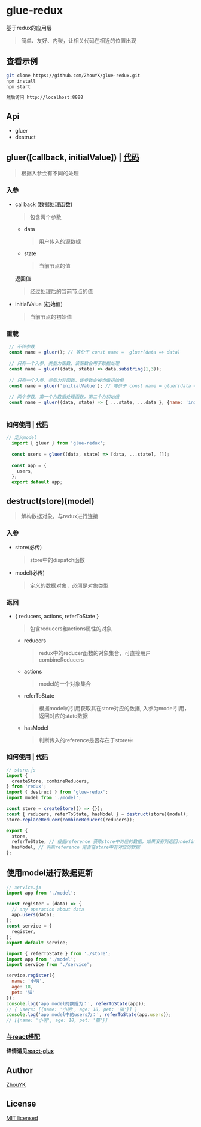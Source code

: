 # glue-redux
基于redux的应用层
> 简单、友好、内聚，让相关代码在相近的位置出现

## 查看示例
```bash
git clone https://github.com/ZhouYK/glue-redux.git
npm install
npm start

然后访问 http://localhost:8888
```

## Api
* gluer
* destruct

## gluer([callback, initialValue]) | [代码](https://github.com/ZhouYK/glue-redux/blob/master/example/glue/model.js)
> 根据入参会有不同的处理
### 入参
- callback (数据处理函数)
  > 包含两个参数
   
   - data
      > 用户传入的源数据
   - state
      > 当前节点的值
   
   返回值
   > 经过处理后的当前节点的值
   
     
      
- initialValue (初始值)
  > 当前节点的初始值

### 重载
```jsx
 // 不传参数
 const name = gluer(); // 等价于 const name =  gluer(data => data)
 
 // 只有一个入参，类型为函数，该函数会用于数据处理
 const name = gluer((data, state) => data.substring(1,3));
 
 // 只有一个入参，类型为非函数，该参数会被当做初始值
 const name = gluer('initialValue'); // 等价于 const name = gluer(data => data, 'initialValue')
 
 // 两个参数，第一个为数据处理函数，第二个为初始值
 const name = gluer((data, state) => { ...state, ...data }, {name: 'initialValue'})
 
```

### 如何使用 | [代码](https://github.com/ZhouYK/glue-redux/blob/master/example/glue/model.js)

```js
// 定义model
  import { gluer } from 'glue-redux';
  
  const users = gluer((data, state) => [data, ...state], []);
  
  const app = {
    users,
  };
  export default app;

```

## destruct(store)(model)
> 解构数据对象，与redux进行连接

### 入参
- store(必传)
  > store中的dispatch函数
- model(必传)
  > 定义的数据对象，必须是对象类型
  
### 返回
- { reducers, actions, referToState }
  > 包含reducers和actions属性的对象
  
   - reducers
      > redux中的reducer函数的对象集合，可直接用户combineReducers
   - actions
      > model的一个对象集合
   - referToState 
      > 根据model的引用获取其在store对应的数据, 入参为model引用，返回对应的state数据
   - hasModel
      > 判断传入的reference是否存在于store中            
      
### 如何使用  | [代码](https://github.com/ZhouYK/glue-redux/blob/master/example/store.js)
```js
// store.js
import {
  createStore, combineReducers,
} from 'redux';
import { destruct } from 'glue-redux';
import model from './model';

const store = createStore(() => {});
const { reducers, referToState, hasModel } = destruct(store)(model);
store.replaceReducer(combineReducers(reducers));

export {
  store,
  referToState, // 根据reference 获取store中对应的数据，如果没有则返回undefined
  hasModel, // 判断reference 是否在store中有对应的数据
};
```

## 使用model进行数据更新

```js
// service.js
import app from './model';

const register = (data) => {
  // any operation about data
  app.users(data);
};
const service = {
  register,
};
export default service;
```

```js
import { referToState } from './store';
import app from './model';
import service from './service';

service.register({
  name: '小明',
  age: 18,
  pet: '猫'
});
console.log('app model的数据为：', referToState(app));
// { users: [{name: '小明', age: 18, pet: '猫'}] }
console.log('app model中的users为：', referToState(app.users));
// [{name: '小明', age: 18, pet: '猫'}]
```

### [与react搭配](https://github.com/ZhouYK/react-glux)

<strong>详情请见[react-glux](https://github.com/ZhouYK/react-glux)</strong>  


## Author
[ZhouYK](https://github.com/ZhouYK)

## License
[MIT licensed](https://github.com/ZhouYK/glue-redux/blob/master/LICENSE) 
